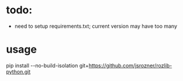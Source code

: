 # todo:
- need to setup requirements.txt; current version may have too many

# usage
pip install --no-build-isolation git+https://github.com/jsrozner/rozlib-python.git